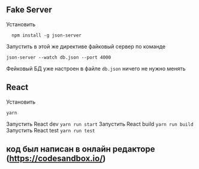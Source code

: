 ## Fake Server
Установить
```
  npm install -g json-server
```
Запустить в этой же директиве файковый сервер по команде 
```
json-server --watch db.json --port 4000
```
Фейковый БД уже настроен в файле ```db.json``` ничего не нужно менять

## React
Установить 
```
yarn
```

Запустить React dev ```yarn run start```
Запустить React build ```yarn run build```
Запустить React test ```yarn run test```


## код был написан в онлайн редакторе (https://codesandbox.io/)
